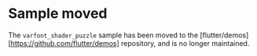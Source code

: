 # Sample moved

The `varfont_shader_puzzle` sample has been moved to the [flutter/demos][https://github.com/flutter/demos] repository, and is no longer maintained.

